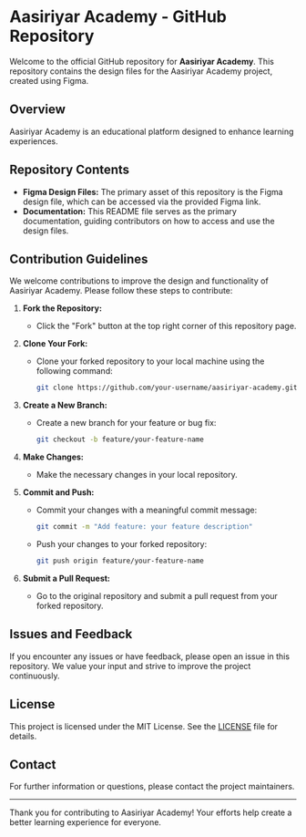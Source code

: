 # Aasiriyar Academy - GitHub Repository

Welcome to the official GitHub repository for **Aasiriyar Academy**. This repository contains the design files for the Aasiriyar Academy project, created using Figma.

## Overview

Aasiriyar Academy is an educational platform designed to enhance learning experiences. 

## Repository Contents

- **Figma Design Files:** The primary asset of this repository is the Figma design file, which can be accessed via the provided Figma link.
- **Documentation:** This README file serves as the primary documentation, guiding contributors on how to access and use the design files.

## Contribution Guidelines

We welcome contributions to improve the design and functionality of Aasiriyar Academy. Please follow these steps to contribute:

1. **Fork the Repository:**
   - Click the "Fork" button at the top right corner of this repository page.

2. **Clone Your Fork:**
   - Clone your forked repository to your local machine using the following command:
     ```bash
     git clone https://github.com/your-username/aasiriyar-academy.git
     ```

3. **Create a New Branch:**
   - Create a new branch for your feature or bug fix:
     ```bash
     git checkout -b feature/your-feature-name
     ```

4. **Make Changes:**
   - Make the necessary changes in your local repository.

5. **Commit and Push:**
   - Commit your changes with a meaningful commit message:
     ```bash
     git commit -m "Add feature: your feature description"
     ```
   - Push your changes to your forked repository:
     ```bash
     git push origin feature/your-feature-name
     ```

6. **Submit a Pull Request:**
   - Go to the original repository and submit a pull request from your forked repository.

## Issues and Feedback

If you encounter any issues or have feedback, please open an issue in this repository. We value your input and strive to improve the project continuously.

## License

This project is licensed under the MIT License. See the [LICENSE](LICENSE) file for details.

## Contact

For further information or questions, please contact the project maintainers.

---

Thank you for contributing to Aasiriyar Academy! Your efforts help create a better learning experience for everyone.
